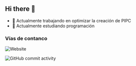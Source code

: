 ## Hi there 👋

- 🔭 Actualmente trabajando en optimizar la creación de PIPC
- 🌱 Actualmente estudiando programación

### Vías de contanco
![Website](https://img.shields.io/badge/luis6a.github.io-up-green?style=for-the-badge)

![GitHub commit activity](https://img.shields.io/github/commit-activity/t/luis6a/pipc)


<!--
**luis6a/luis6a** is a ✨ _special_ ✨ repository because its `README.md` (this file) appears on your GitHub profile.

Here are some ideas to get you started:

- 🔭 I’m currently working on ...
- 🌱 I’m currently learning ...
- 👯 I’m looking to collaborate on ...
- 🤔 I’m looking for help with ...
- 💬 Ask me about ...
- 📫 How to reach me: ...
- 😄 Pronouns: ...
- ⚡ Fun fact: ...
-->
